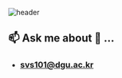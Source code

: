 ![header](https://capsule-render.vercel.app/api?type=rect&color=gradient&height=100&section=header&text=Hi&nbsp;there&nbsp;👋&fontSize=50)  

## 📫 Ask me about 💬 ... 
 - ### svs101@dgu.ac.kr

 
<!--
**choiyunh/choiyunh** is a ✨ _special_ ✨ repository because its `README.md` (this file) appears on your GitHub profile.

Here are some ideas to get you started:

- 🔭 I’m currently working on ...
- 🌱 I’m currently learning ...
- 👯 I’m looking to collaborate on ...
- 🤔 I’m looking for help with ...
- 💬 Ask me about ...
- 📫 How to reach me: ...
- 😄 Pronouns: ...
- ⚡ Fun fact: ...
-->
